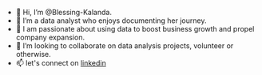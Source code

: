 - 👋 Hi, I’m @Blessing-Kalanda.
- 👀 I’m a data analyst who enjoys documenting her journey.
- 🌱 I am passionate about using data to boost business growth and propel company expansion.
- 💞️ I’m looking to collaborate on data analysis projects, volunteer or otherwise.
- 📫 let's connect on [linkedin](www.linkedin.com/in/blessing-peace-kalanda-5431811aa)
  

<!---
Blessing-Kalanda/Blessing-Kalanda is a ✨ special ✨ repository because its `README.md` (this file) appears on your GitHub profile.
You can click the Preview link to take a look at your changes.
--->
